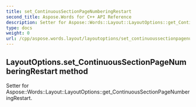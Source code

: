 ```yaml
---
title: set_ContinuousSectionPageNumberingRestart
second_title: Aspose.Words for C++ API Reference
description: Setter for Aspose::Words::Layout::LayoutOptions::get_ContinuousSectionPageNumberingRestart. 
type: docs
weight: 0
url: /cpp/aspose.words.layout/layoutoptions/set_continuoussectionpagenumberingrestart/
---
```

## LayoutOptions.set_ContinuousSectionPageNumberingRestart method


Setter for Aspose::Words::Layout::LayoutOptions::get_ContinuousSectionPageNumberingRestart. 

